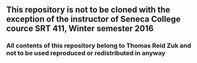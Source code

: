 ## This repository is not to be cloned with the exception of the instructor of Seneca College cource SRT 411, Winter semester 2016 

### All contents of this repository belong to Thomas Reid Zuk and not to be used reproduced or redistributed in anyway